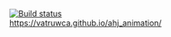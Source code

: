 [![Build status](https://ci.appveyor.com/api/projects/status/4uqrn16mdnn8cm55?svg=true)](https://ci.appveyor.com/project/vatruwca/ahj-animation)  
https://vatruwca.github.io/ahj_animation/

